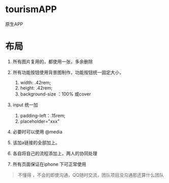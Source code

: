 ﻿# tourismAPP
原生APP



# 布局

1. 所有图片复用的，都使用一张，多余删除
2. 所有功能按钮使用背景图制作，功能按钮统一固定大小，
	1. width: .42rem;
    2. height: .42rem;
    3. background-size ：100% 或cover

3. input 统一加
	1. padding-left：.15rem;
	2. placeholder="xxx"

4. 必要时可以使用 @media

5. 该加a链接的全部加上。

6. 各自将自己的流程添加上，两人的协同处理

7. 所有页面保证在iphone 下可正常使用

> 不懂得 ，不会的即使沟通，QQ随时交流，团队项目没沟通那还算什么团队
